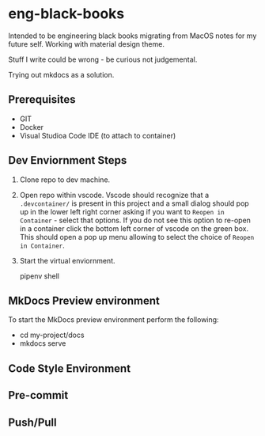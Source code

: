 # eng-black-books

Intended to be engineering black books migrating from MacOS notes for my future self.  Working with material design theme.

Stuff I write could be wrong - be curious not judgemental. 

Trying out mkdocs as a solution.

## Prerequisites

* GIT
* Docker
* Visual Studioa Code IDE (to attach to container)

## Dev Enviornment Steps

1. Clone repo to dev machine.
2. Open repo within vscode.  Vscode should recognize that a `.devcontainer/` is present in this project and a small dialog should pop up in the lower left right corner asking if you want to `Reopen in Container` - select that options.  If you do not see this option to re-open in a container click the bottom left corner of vscode on the green box.  This should open a pop up menu allowing to select the choice of `Reopen in Container`.
3. Start the virtual enviornment.

   pipenv shell

## MkDocs Preview environment

To start the MkDocs preview environment perform the following:

*  cd my-project/docs
*  mkdocs serve

## Code Style Environment

## Pre-commit

## Push/Pull
